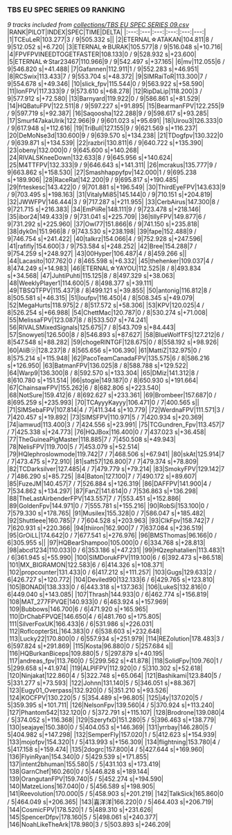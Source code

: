 ### TBS EU SPEC SERIES 09 RANKING
*9 tracks included from [collections/TBS EU SPEC SERIES 09.csv](/collections/TBS%20EU%20SPEC%20SERIES%2009.csv)*
|RANK|PILOT|INDEX|SPEC|TIME|DELTA|
|:---:|:---|:---:|:---:|:---:|---:|
|1|TCEuLeR|103.277|3 / 9|505.332 s||
|2|ETERNAL☆ATAKAN|104.811|8 / 9|512.052 s|+6.720|
|3|ETERNAL☆BURAK|105.577|8 / 9|516.048 s|+10.716|
|4|FPVFPVINEEDTOGETFASTER|108.133|0 / 9|528.932 s|+23.600|
|5|ETERNAL☆Star23467|110.966|9 / 9|542.497 s|+37.165|
|6|mv|112.055|6 / 9|546.820 s|+41.488|
|7|Gafannen|112.911|1 / 9|552.283 s|+46.951|
|8|RCSwix|113.433|7 / 9|553.704 s|+48.372|
|9|SIMRaiToR|113.300|7 / 9|554.678 s|+49.346|
|10|slick_fpv|115.544|0 / 9|563.922 s|+58.590|
|11|IonFPV|117.333|9 / 9|573.610 s|+68.278|
|12|RipDaLip|118.200|3 / 9|577.912 s|+72.580|
|13|Barnyard|119.922|0 / 9|586.861 s|+81.529|
|14|HQBatuFPV|122.511|8 / 9|597.227 s|+91.895|
|15|BearmanFPV|122.255|9 / 9|597.719 s|+92.387|
|16|Saqoosha|122.288|9 / 9|598.617 s|+93.285|
|17|Smurf47akaUlrik|122.966|9 / 9|601.023 s|+95.691|
|18|Uirou3|126.333|0 / 9|617.948 s|+112.616|
|19|TriBull|127.155|9 / 9|621.569 s|+116.237|
|20|DeMoNse3d|130.600|9 / 9|639.570 s|+134.238|
|21|TDogfpv|130.322|0 / 9|639.871 s|+134.539|
|22|razbri|130.811|6 / 9|640.722 s|+135.390|
|23|obeny|132.000|0 / 9|645.600 s|+140.268|
|24|RIVALSKneeDown|132.633|8 / 9|645.956 s|+140.624|
|25|M4TTFPV|132.333|9 / 9|646.643 s|+141.311|
|26|mcrakus|135.777|9 / 9|663.862 s|+158.530|
|27|Smashhappyfpv|142.000|1 / 9|695.238 s|+189.906|
|28|RaceRat|142.200|9 / 9|695.817 s|+190.485|
|29|frteskesc|143.422|0 / 9|701.881 s|+196.549|
|30|ThirdEyeFPV|143.633|9 / 9|703.495 s|+198.163|
|31|VitalyMi85|145.144|0 / 9|710.151 s|+204.819|
|32|JWWFPV|146.444|3 / 9|717.287 s|+211.955|
|33|CerbAirus|147.300|8 / 9|721.715 s|+216.383|
|34|EmPiiRe|148.111|9 / 9|723.478 s|+218.146|
|35|ibor24|149.433|9 / 9|731.041 s|+225.709|
|36|tillyFPV|149.877|6 / 9|731.292 s|+225.960|
|37|Owl77|151.866|6 / 9|741.150 s|+235.818|
|38|dyk0n|151.966|8 / 9|743.530 s|+238.198|
|39|fape|152.488|9 / 9|746.754 s|+241.422|
|40|talkrz|154.066|4 / 9|752.928 s|+247.596|
|41|rafifly|154.600|3 / 9|753.584 s|+248.252|
|42|Bree|154.288|7 / 9|754.259 s|+248.927|
|43|00Hyper|106.487|4 / 8|459.266 s||
|44|Lacasito|107.762|0 / 8|465.598 s|+6.332|
|45|thehenker|109.037|4 / 8|474.249 s|+14.983|
|46|ETERNAL☆YAYOU|112.525|8 / 8|493.834 s|+34.568|
|47|JuhtiPuhti|115.125|8 / 8|497.329 s|+38.063|
|48|WeeklyPlayer1|114.600|5 / 8|498.377 s|+39.111|
|49|TBSQTFPV|115.437|8 / 8|499.121 s|+39.855|
|50|antonig|116.812|8 / 8|505.581 s|+46.315|
|51|loufpv|116.450|4 / 8|508.345 s|+49.079|
|52|MegaHurts|118.975|2 / 8|517.572 s|+58.306|
|53|KPV|120.025|4 / 8|526.254 s|+66.988|
|54|ChettMac|120.787|0 / 8|530.274 s|+71.008|
|55|MelissaFPV|123.087|8 / 8|533.507 s|+74.241|
|56|RIVALSMixedSignals|125.675|7 / 8|543.709 s|+84.443|
|57|Snowyeti|126.500|8 / 8|546.893 s|+87.627|
|58|BlueWolfTFS|127.212|6 / 8|547.548 s|+88.282|
|59|chogeRINTGF|128.675|0 / 8|558.192 s|+98.926|
|60|AliB㋡|128.237|8 / 8|565.656 s|+106.390|
|61|MattiZ|132.975|0 / 8|575.214 s|+115.948|
|62|PacoTeamCanadaFPV|135.575|6 / 8|586.216 s|+126.950|
|63|BatmanFPV|136.025|8 / 8|588.788 s|+129.522|
|64|Warp9|136.300|8 / 8|592.570 s|+133.304|
|65|DMiz|141.312|8 / 8|610.780 s|+151.514|
|66|stogie|149.187|0 / 8|650.930 s|+191.664|
|67|ChainsawFPV|155.262|6 / 8|682.806 s|+223.540|
|68|NotSure|159.412|6 / 8|692.627 s|+233.361|
|69|Brombeer|157.687|0 / 8|695.259 s|+235.993|
|70|TCAyyyKayyy|106.471|0 / 7|400.565 s||
|71|SIMSebaFPV|107.814|4 / 7|411.344 s|+10.779|
|72|WerdnaFPV|111.571|3 / 7|420.457 s|+19.892|
|73|SIMSFPV|110.971|5 / 7|420.934 s|+20.369|
|74|iamwud|113.400|3 / 7|424.556 s|+23.991|
|75|TCGundren_Fpv|113.457|7 / 7|425.338 s|+24.773|
|76|HQJBox|116.400|0 / 7|437.023 s|+36.458|
|77|TheGuineaPigMaster|118.885|7 / 7|450.508 s|+49.943|
|78|NelisFPV|119.700|5 / 7|453.079 s|+52.514|
|79|HQlephroslowmode|119.742|7 / 7|468.506 s|+67.941|
|80|skAt|125.914|7 / 7|473.475 s|+72.910|
|81|saft57|126.800|7 / 7|479.374 s|+78.809|
|82|TCDarksilver|127.485|4 / 7|479.779 s|+79.214|
|83|SmokyFPV|129.142|7 / 7|486.290 s|+85.725|
|84|Baton|127.100|7 / 7|490.172 s|+89.607|
|85|FuzeJM|140.457|7 / 7|526.884 s|+126.319|
|86|DAFFPV|141.900|4 / 7|534.862 s|+134.297|
|87|FanZ|141.614|0 / 7|536.863 s|+136.298|
|88|TheLastAirbenderFPV|143.557|7 / 7|553.451 s|+152.886|
|89|GoldenFpv|144.971|0 / 7|555.781 s|+155.216|
|90|RobSi|153.100|0 / 7|579.330 s|+178.765|
|91|Musilex|155.328|0 / 7|586.047 s|+185.482|
|92|Shuttleee|160.785|7 / 7|604.528 s|+203.963|
|93|ClkFpv|158.742|7 / 7|620.931 s|+220.366|
|94|thiiron|162.900|7 / 7|637.084 s|+236.519|
|95|GrOiLL|174.642|0 / 7|677.541 s|+276.976|
|96|BMSThomas|96.166|0 / 6|305.955 s||
|97|HQBearShampoo|105.000|0 / 6|334.768 s|+28.813|
|98|abcd1234|110.033|0 / 6|353.186 s|+47.231|
|99|HQzephatalien|113.483|1 / 6|361.945 s|+55.990|
|100|SIMDorukFPV|119.100|6 / 6|392.473 s|+86.518|
|101|MX_BIGRAMON|122.583|6 / 6|414.326 s|+108.371|
|102|propcounter|131.433|0 / 6|417.212 s|+111.257|
|103|Gugs|129.633|2 / 6|426.727 s|+120.772|
|104|Deviled90|132.133|6 / 6|429.765 s|+123.810|
|105|BONADI|138.333|0 / 6|443.318 s|+137.363|
|106|LukeS|132.816|0 / 6|449.040 s|+143.085|
|107|Thrash|144.933|0 / 6|462.774 s|+156.819|
|108|MAT_277FPVQE|140.933|0 / 6|463.924 s|+157.969|
|109|Bubbows|146.700|6 / 6|471.920 s|+165.965|
|110|DrChabFPVQE|146.650|4 / 6|481.760 s|+175.805|
|111|SilverFoxUK|166.433|6 / 6|531.986 s|+226.031|
|112|RoflcopterStL|164.383|0 / 6|538.603 s|+232.648|
|113|Lucky22|170.800|0 / 6|557.934 s|+251.979|
|114|REZolution|178.483|3 / 6|597.824 s|+291.869|
|115|Kosta|96.880|0 / 5|257.684 s||
|116|HQBurkanBiceps|109.880|5 / 5|297.879 s|+40.195|
|117|andreas_fpv|113.760|0 / 5|299.562 s|+41.878|
|118|SolidFpv|109.760|1 / 5|299.658 s|+41.974|
|119|ALPIFPV|112.920|0 / 5|310.302 s|+52.618|
|120|Ninjakat|122.860|4 / 5|322.748 s|+65.064|
|121|Bashikami|123.840|5 / 5|331.277 s|+73.593|
|122|Johnn|131.140|5 / 5|346.051 s|+88.367|
|123|Eugy01_Overpass|132.920|0 / 5|351.210 s|+93.526|
|124|KOCFPV|130.220|5 / 5|354.489 s|+96.805|
|125|j4y|137.020|5 / 5|359.395 s|+101.711|
|126|NelsonFpv|139.560|4 / 5|370.924 s|+113.240|
|127|Phantom542|132.120|0 / 5|372.791 s|+115.107|
|128|Brodrone|139.080|4 / 5|374.052 s|+116.368|
|129|SzeryfxD|151.280|5 / 5|396.463 s|+138.779|
|130|seajaye|150.380|0 / 5|404.053 s|+146.369|
|131|yrrbay|146.280|5 / 5|404.982 s|+147.298|
|132|SemperFly|157.020|1 / 5|412.623 s|+154.939|
|133|mojofpv|154.320|1 / 5|413.993 s|+156.309|
|134|flightning|153.780|4 / 5|417.158 s|+159.474|
|135|2dogrc|157.800|4 / 5|427.644 s|+169.960|
|136|FlyinRyan|154.340|0 / 5|429.539 s|+171.855|
|137|intent2bhuman|155.580|5 / 5|431.103 s|+173.419|
|138|GarnChef|160.260|0 / 5|446.828 s|+189.144|
|139|OrangutanFPV|159.740|5 / 5|452.274 s|+194.590|
|140|MatzeLions|167.040|0 / 5|456.589 s|+198.905|
|141|Reevolution|170.000|5 / 5|458.903 s|+201.219|
|142|TalkSick|165.860|0 / 5|464.049 s|+206.365|
|143|喜洋洋|166.220|0 / 5|464.403 s|+206.719|
|144|CosmicFPV|178.520|1 / 5|489.310 s|+231.626|
|145|SpencerDfpv|178.160|5 / 5|498.061 s|+240.377|
|146|NoahLikeTheArk|178.980|3 / 5|503.893 s|+246.209|
